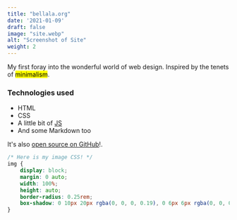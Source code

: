 ```yaml
---
title: "bellala.org"
date: '2021-01-09'
draft: false
image: "site.webp"
alt: "Screenshot of Site"
weight: 2
---
```

My first foray into the wonderful world of web design. Inspired by the tenets of <mark>minimalism</mark>.

### Technologies used

- HTML
- CSS
- A little bit of [JS](https://marked.js.org/)
- And some Markdown too

It's also [open source on GitHub](https://github.com/vskbellala/vskbellala.github.io)!.

```css
/* Here is my image CSS! */
img {
    display: block;
    margin: 0 auto;
    width: 100%;
    height: auto;
    border-radius: 0.25rem;
    box-shadow: 0 10px 20px rgba(0, 0, 0, 0.19), 0 6px 6px rgba(0, 0, 0, 0.23);
}
```